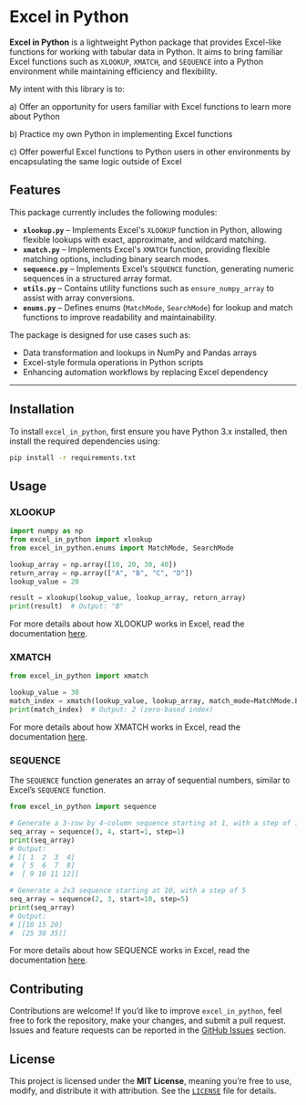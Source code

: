 # Excel in Python

**Excel in Python** is a lightweight Python package that provides Excel-like functions for working with tabular data in Python. It aims to bring familiar Excel functions such as `XLOOKUP`, `XMATCH`, and `SEQUENCE` into a Python environment while maintaining efficiency and flexibility.

My intent with this library is to:

a) Offer an opportunity for users familiar with Excel functions to learn more about Python

b) Practice my own Python in implementing Excel functions

c) Offer powerful Excel functions to Python users in other environments by encapsulating the same logic outside of Excel

## Features

This package currently includes the following modules:

- **`xlookup.py`** – Implements Excel's `XLOOKUP` function in Python, allowing flexible lookups with exact, approximate, and wildcard matching.
- **`xmatch.py`** – Implements Excel's `XMATCH` function, providing flexible matching options, including binary search modes.
- **`sequence.py`** – Implements Excel’s `SEQUENCE` function, generating numeric sequences in a structured array format.
- **`utils.py`** – Contains utility functions such as `ensure_numpy_array` to assist with array conversions.
- **`enums.py`** – Defines enums (`MatchMode`, `SearchMode`) for lookup and match functions to improve readability and maintainability.

The package is designed for use cases such as:
- Data transformation and lookups in NumPy and Pandas arrays
- Excel-style formula operations in Python scripts
- Enhancing automation workflows by replacing Excel dependency

---

## Installation

To install `excel_in_python`, first ensure you have Python 3.x installed, then install the required dependencies using:

```bash
pip install -r requirements.txt
```

## Usage

### XLOOKUP

```Python
import numpy as np
from excel_in_python import xlookup
from excel_in_python.enums import MatchMode, SearchMode

lookup_array = np.array([10, 20, 30, 40])
return_array = np.array(["A", "B", "C", "D"])
lookup_value = 20

result = xlookup(lookup_value, lookup_array, return_array)
print(result)  # Output: "B"
```

For more details about how XLOOKUP works in Excel, read the documentation [here](https://support.microsoft.com/en-us/office/xlookup-function-b7fd680e-6d10-43e6-84f9-88eae8bf5929).


### XMATCH

```Python
from excel_in_python import xmatch

lookup_value = 30
match_index = xmatch(lookup_value, lookup_array, match_mode=MatchMode.EXACT)
print(match_index)  # Output: 2 (zero-based index)
```

For more details about how XMATCH works in Excel, read the documentation [here](https://support.microsoft.com/en-us/office/xmatch-function-d966da31-7a6b-4a13-a1c6-5a33ed6a0312).


### SEQUENCE

The `SEQUENCE` function generates an array of sequential numbers, similar to Excel’s `SEQUENCE` function.

```python
from excel_in_python import sequence

# Generate a 3-row by 4-column sequence starting at 1, with a step of 1
seq_array = sequence(3, 4, start=1, step=1)
print(seq_array)
# Output:
# [[ 1  2  3  4]
#  [ 5  6  7  8]
#  [ 9 10 11 12]]

# Generate a 2x3 sequence starting at 10, with a step of 5
seq_array = sequence(2, 3, start=10, step=5)
print(seq_array)
# Output:
# [[10 15 20]
#  [25 30 35]]
```

For more details about how SEQUENCE works in Excel, read the documentation [here](https://support.microsoft.com/en-us/office/sequence-function-57467a98-57e0-4817-9f14-2eb78519ca90).


## Contributing

Contributions are welcome! If you’d like to improve `excel_in_python`, feel free to fork the repository, make your changes, and submit a pull request. Issues and feature requests can be reported in the [GitHub Issues](https://github.com/ncalm/excel_in_python/issues) section.

## License

This project is licensed under the **MIT License**, meaning you’re free to use, modify, and distribute it with attribution. See the [`LICENSE`](LICENSE) file for details.
